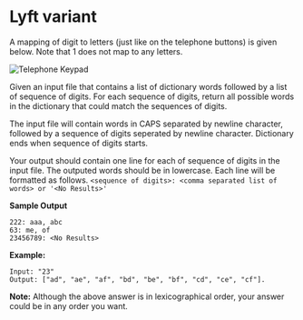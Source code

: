 # Lyft variant

A mapping of digit to letters (just like on the telephone buttons) is given below. Note that 1 does not map to any letters.

![Telephone Keypad](https://upload.wikimedia.org/wikipedia/commons/thumb/7/73/Telephone-keypad2.svg/200px-Telephone-keypad2.svg.png)

Given an input file that contains a list of dictionary words followed by a list of sequence of digits. For each sequence of digits, return all possible words in the dictionary that could match the sequences of digits.

The input file will contain words in CAPS separated by newline character, followed by a sequence of digits seperated by newline character. Dictionary ends when sequence of digits starts.

Your output should contain one line for each of sequence of digits in the input file. The outputed words should be in lowercase. Each line will be formatted as follows.
`<sequence of digits>: <comma separated list of words> or '<No Results>'`

**Sample Output**
```
222: aaa, abc
63: me, of
23456789: <No Results>
```

**Example:**
```
Input: "23"
Output: ["ad", "ae", "af", "bd", "be", "bf", "cd", "ce", "cf"].
```

**Note:**
Although the above answer is in lexicographical order, your answer could be in any order you want.